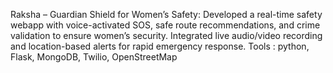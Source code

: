 Raksha – Guardian Shield for Women’s Safety:
Developed a real-time safety webapp with voice-activated SOS, safe route recommendations, and crime validation to 
ensure women’s security. Integrated live audio/video recording and location-based alerts for rapid emergency response. 
Tools : python, Flask, MongoDB, Twilio, OpenStreetMap 
